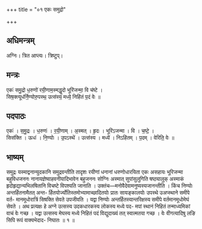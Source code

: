 +++
title = "०१ एकः समुद्रो"

+++
## अधिमन्त्रम्
अग्निः। त्रित आप्त्यः। त्रिष्टुप्।

## मन्त्रः
एकः॑ समु॒द्रो ध॒रुणो॑ रयी॒णाम॒स्मद्धृ॒दो भूरि॑जन्मा॒ वि च॑ष्टे ।  
सिष॒क्त्यूध॑र्नि॒ण्योरु॒पस्थ॒ उत्स॑स्य॒ मध्ये॒ निहि॑तं प॒दं वेः ॥

## पदपाठः
एकः॑ । स॒मु॒द्रः । ध॒रुणः॑ । र॒यी॒णाम् । अ॒स्मत् । हृ॒दः । भूरि॑ऽजन्मा । वि । च॒ष्टे॒ ।  
सिस॑क्ति । ऊधः॑ । नि॒ण्योः । उ॒पऽस्थे॑ । उत्स॑स्य । मध्ये॑ । निऽहि॑तम् । प॒दम् । वेरिति॒ वेः ॥

## भाष्यम्
समुद्रः यस्माद्वनान्युदकानि समुद्रवन्तीति तादृशः रयीणां धनानां धरुणोधारयिता एकः असहायः भूरिजन्मा बहुविधजननः नानायज्ञेष्वाहवनीयादिभावेन बहुजननः सोग्निः अस्मात् सुपांसुलुगिति षष्ठ्यालुक् अस्माकं हृदोहृद्यान्यभिलषितानि विचष्टे विपश्यति जानाति । उक्तंच—मनोवैदेवामनुष्यस्यजानन्तीति । किंच निण्योः अन्तर्हितनामैतत् अन्त- र्हितयोर्ज्योतिस्तमोभ्यामाच्छादितयोः प्रातः सायङ्कालयोः उपस्थे उअप्स्थाने समीपे वर्त- मानमूधोरात्रिं सिषक्ति सेवते उपजीवति । यद्वा निण्योः अन्तर्हितस्यान्तरिक्षस्य समीपे वर्तमानमूधोमेघं सेवते । अथ प्रत्यक्षः हे अग्ने उत्सस्य उदकधारकस्य लोकस्य मध्ये पद- मपां स्थानं निहितं तन्माध्यमिकां वाचं वेः गच्छ । यद्वा उत्सस्य मेघस्य मध्ये निहितं पदं विद्युदाख्यं तत् स्वात्मतया गच्छ । वेः वीगत्यादिषु लङि सिपि रूपं वाक्यभेदाद- निघातः ॥ १ ॥